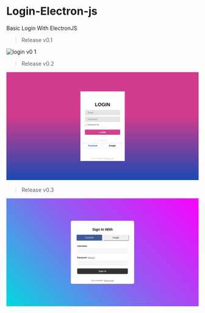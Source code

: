 # Login-Electron-js

Basic Login With ElectronJS

> Release v0.1

![login v0 1](https://user-images.githubusercontent.com/72455038/130876196-e2845194-ccd2-4368-9ea5-b58465e2830d.png)

> Release v0.2

![Login V0.2](./assets/result/login-v0.2.png)

> Release v0.3

![Login v0.3](./assets/result/login-v0.3.png)
